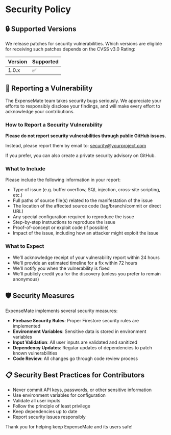 # Security Policy

## 🔒 Supported Versions

We release patches for security vulnerabilities. Which versions are eligible for receiving such patches depends on the CVSS v3.0 Rating:

| Version | Supported          |
| ------- | ------------------ |
| 1.0.x   | ✅ |

## 🚨 Reporting a Vulnerability

The ExpenseMate team takes security bugs seriously. We appreciate your efforts to responsibly disclose your findings, and will make every effort to acknowledge your contributions.

### How to Report a Security Vulnerability

**Please do not report security vulnerabilities through public GitHub issues.**

Instead, please report them by email to: [security@yourproject.com](mailto:security@yourproject.com)

If you prefer, you can also create a private security advisory on GitHub.

### What to Include

Please include the following information in your report:

- Type of issue (e.g. buffer overflow, SQL injection, cross-site scripting, etc.)
- Full paths of source file(s) related to the manifestation of the issue
- The location of the affected source code (tag/branch/commit or direct URL)
- Any special configuration required to reproduce the issue
- Step-by-step instructions to reproduce the issue
- Proof-of-concept or exploit code (if possible)
- Impact of the issue, including how an attacker might exploit the issue

### What to Expect

- We'll acknowledge receipt of your vulnerability report within 24 hours
- We'll provide an estimated timeline for a fix within 72 hours
- We'll notify you when the vulnerability is fixed
- We'll publicly credit you for the discovery (unless you prefer to remain anonymous)

## 🛡️ Security Measures

ExpenseMate implements several security measures:

- **Firebase Security Rules**: Proper Firestore security rules are implemented
- **Environment Variables**: Sensitive data is stored in environment variables
- **Input Validation**: All user inputs are validated and sanitized
- **Dependency Updates**: Regular updates of dependencies to patch known vulnerabilities
- **Code Review**: All changes go through code review process

## 📋 Security Best Practices for Contributors

- Never commit API keys, passwords, or other sensitive information
- Use environment variables for configuration
- Validate all user inputs
- Follow the principle of least privilege
- Keep dependencies up to date
- Report security issues responsibly

Thank you for helping keep ExpenseMate and its users safe!
